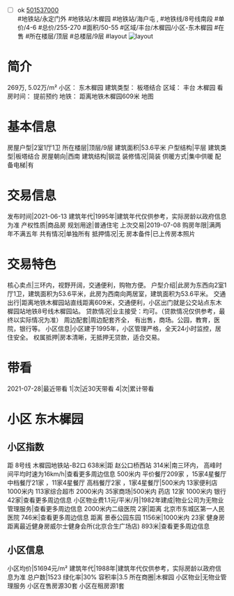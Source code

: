 - [ ] ok [501537000](https://bj.5i5j.com/ershoufang/501537000.html)  
 #地铁站/永定门外 #地铁站/木樨园 #地铁站/海户屯 ,  #地铁线/8号线南段
#单价/4-6 #总价/255-270 #面积/50-55   #区域/丰台/木樨园/小区-东木樨园 #在售 #所在楼层/顶层 #总楼层/9层 #layout 
![layout](http://image2a.5i5j.com/bdir/layout/c3f51902700e4e1fb28399230425e39c.jpg_P5.jpg) 
# 简介 
 269万,  5.02万/m² 
小区： 东木樨园
建筑类型： 板塔结合
区域： 丰台 木樨园
看房时间： 提前预约
地铁： 距离地铁木樨园609米 地图
# 基本信息 
 房屋户型|2室1厅1卫
所在楼层|顶层/9层
建筑面积|53.6平米
户型结构|平层
建筑类型|板塔结合
房屋朝向|西南
建筑结构|钢混
装修情况|简装
供暖方式|集中供暖
配备电梯|有
# 交易信息 
 发布时间|2021-06-13
建筑年代|1995年|建筑年代仅供参考，实际房龄以政府信息为准
产权性质|商品房
规划用途|普通住宅
上次交易|2019-07-08
购房年限|满两年不满五年
共有情况|单独所有
抵押情况|无
房本备件|已上传房本照片
# 交易特色 
 核心卖点|三环内，视野开阔，交通便利，购物方便。
户型介绍|此房为东西向2室1厅1卫，建筑面积为53.6平米，此房为西南向两居室，建筑面积为53.6平米。
交通出行|距离地铁木樨园站直线距离609米，交通便利，小区出门就是公交站点东木樨园站地铁8号线木樨园站。
贷款情况|业主接受：均可。（贷款情况仅供参考，最终以实际情况为准）
周边配套|周边配套齐全， 有出售，商场。公园，教育，医院，银行等。
小区信息|小区建于1995年，小区管理严格，全天24小时监控，居住安全。
权属抵押|房本清晰，无抵押无贷款，适合交易。
# 带看 
 2021-07-28|最近带看	 1|次|近30天带看	 4|次|累计带看
# 小区 东木樨园
## 小区指数 
 距 8号线 木樨园地铁站-B2口 638米|距 赵公口桥西站 314米|南三环内， 高峰时间平均时速为16km/h|查看更多周边信息
500米内 平价餐厅209家 ，15家4星餐厅
中档餐厅21家 ，11家4星餐厅
高档餐厅2家 ，1家4星餐厅|500米内 13家便利店
1000米内 113家综合超市
2000米内 35家商场|500米内 药店 12家
1000米内 银行 42家|查看更多周边信息
小区物业费1.1元/平米/月|1982年建成|物业公司为无物业管理服务|查看更多周边信息
2000米内二级医院 2家|距离 北京市东城区第一人民医院  746米|查看更多周边信息
距离 景泰公园东园 1156米|1000米内 23家 健身房
距离最近健身房威尔士健身会所(北京合生广场店) 893米|查看更多周边信息
## 小区信息 
 小区均价|51694元/m²
建筑年代|1988年|建筑年代仅供参考，实际房龄以政府信息为准
总户数|1523
绿化率|30%
容积率|3.5
所在商圈|木樨园
小区物业|无物业管理服务
小区在售房源30套
小区在租房源1套
